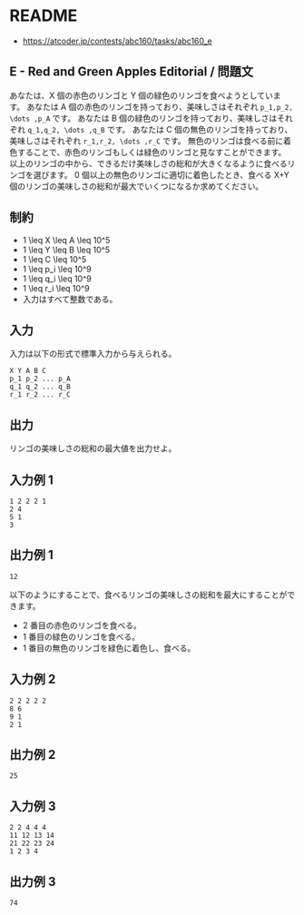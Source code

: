 # README
- <https://atcoder.jp/contests/abc160/tasks/abc160_e>
## E - Red and Green Apples Editorial / 問題文
あなたは、X 個の赤色のリンゴと Y 個の緑色のリンゴを食べようとしています。
あなたは A 個の赤色のリンゴを持っており、美味しさはそれぞれ `p_1,p_2, \dots ,p_A` です。
あなたは B 個の緑色のリンゴを持っており、美味しさはそれぞれ `q_1,q_2, \dots ,q_B` です。
あなたは C 個の無色のリンゴを持っており、美味しさはそれぞれ `r_1,r_2, \dots ,r_C` です。
無色のリンゴは食べる前に着色することで、赤色のリンゴもしくは緑色のリンゴと見なすことができます。
以上のリンゴの中から、できるだけ美味しさの総和が大きくなるように食べるリンゴを選びます。
0 個以上の無色のリンゴに適切に着色したとき、食べる X+Y 個のリンゴの美味しさの総和が最大でいくつになるか求めてください。
## 制約
* 1 \leq X \leq A \leq 10^5
* 1 \leq Y \leq B \leq 10^5
* 1 \leq C \leq 10^5
* 1 \leq p_i \leq 10^9
* 1 \leq q_i \leq 10^9
* 1 \leq r_i \leq 10^9
* 入力はすべて整数である。
## 入力
入力は以下の形式で標準入力から与えられる。

```
X Y A B C
p_1 p_2 ... p_A
q_1 q_2 ... q_B
r_1 r_2 ... r_C
```
## 出力
リンゴの美味しさの総和の最大値を出力せよ。
## 入力例 1
```
1 2 2 2 1
2 4
5 1
3
```
## 出力例 1
```
12
```

以下のようにすることで、食べるリンゴの美味しさの総和を最大にすることができます。

* 2 番目の赤色のリンゴを食べる。
* 1 番目の緑色のリンゴを食べる。
* 1 番目の無色のリンゴを緑色に着色し、食べる。
## 入力例 2
```
2 2 2 2 2
8 6
9 1
2 1
```
## 出力例 2
```
25
```
## 入力例 3
```
2 2 4 4 4
11 12 13 14
21 22 23 24
1 2 3 4
```
## 出力例 3
```
74
```
